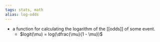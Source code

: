 ```yaml
---
tags: stats, math
alias: log-odds
---
```


- a function for calculating the logarithm of the [[odds]] of some event.
	- $logit(\mu) = log(\dfrac{\mu}{1 - \mu})$